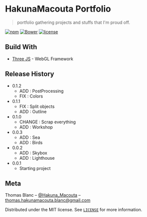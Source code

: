 # HakunaMacouta Portfolio
> portfolio gathering projects and stuffs that I'm proud off.

[![npm](https://img.shields.io/npm/v/npm.svg)](https://www.npmjs.com/)
[![Bower](https://img.shields.io/bower/v/bootstrap.svg)](https://bower.io/)
[![license](https://img.shields.io/github/license/mashape/apistatus.svg)](./LICENSE)

## Build With
* [Three JS](https://threejs.org) - WebGL Framework

## Release History
* 0.1.2
    * ADD : PostProcessing
    * FIX : Colors
* 0.1.1
    * FIX : Split objects
    * ADD : Outline
* 0.1.0
    * CHANGE : Scrap everything
    * ADD : Workshop
* 0.0.3
    * ADD : Sea
    * ADD : Birds
* 0.0.2
    * ADD : Skybox
    * ADD : Lighthouse    
* 0.0.1
    * Starting project

## Meta

 Thomas Blanc – [@Hakuna_Macouta](https://twitter.com/Hakuna_Macouta) – thomas.hakunamacouta.blanc@gmail.com

Distributed under the MIT license. See [``LICENSE``](https://github.com/HakunaMacouta/Portfolio/blob/master/LICENSE) for more information.


